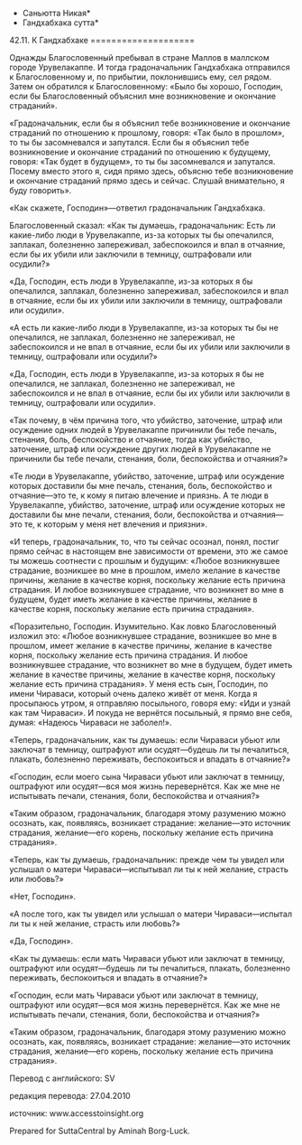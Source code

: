 * Саньютта Никая*
* Гандхабхака сутта*

42\.11\. К Гандхабхаке
\=\=\=\=\=\=\=\=\=\=\=\=\=\=\=\=\=\=\=\=

Однажды Благословенный пребывал в стране Маллов в маллском городе Урувелакаппе\. И тогда градоначальник Гандхабхака отправился к Благословенному и, по прибытии, поклонившись ему, сел рядом\. Затем он обратился к Благословенному: «Было бы хорошо, Господин, если бы Благословенный объяснил мне возникновение и окончание страданий»\.

«Градоначальник, если бы я объяснил тебе возникновение и окончание страданий по отношению к прошлому, говоря: «Так было в прошлом», то ты бы засомневался и запутался\. Если бы я объяснил тебе возникновение и окончание страданий по отношению к будущему, говоря: «Так будет в будущем», то ты бы засомневался и запутался\. Посему вместо этого я, сидя прямо здесь, объясню тебе возникновение и окончание страданий прямо здесь и сейчас\. Слушай внимательно, я буду говорить»\.

«Как скажете, Господин»—ответил градоначальник Гандхабхака\.

Благословенный сказал: «Как ты думаешь, градоначальник: Есть ли какие\-либо люди в Урувелакаппе, из\-за которых ты бы опечалился, заплакал, болезненно запереживал, забеспокоился и впал в отчаяние, если бы их убили или заключили в темницу, оштрафовали или осудили?»

«Да, Господин, есть люди в Урувелакаппе, из\-за которых я бы опечалился, заплакал, болезненно запереживал, забеспокоился и впал в отчаяние, если бы их убили или заключили в темницу, оштрафовали или осудили»\.

«А есть ли какие\-либо люди в Урувелакаппе, из\-за которых ты бы не опечалился, не заплакал, болезненно не запереживал, не забеспокоился и не впал в отчаяние, если бы их убили или заключили в темницу, оштрафовали или осудили?»

«Да, Господин, есть люди в Урувелакаппе, из\-за которых я бы не опечалился, не заплакал, болезненно не запереживал, не забеспокоился и не впал в отчаяние, если бы их убили или заключили в темницу, оштрафовали или осудили»\.

«Так почему, в чём причина того, что убийство, заточение, штраф или осуждение одних людей в Урувелакаппе причинили бы тебе печаль, стенания, боль, беспокойство и отчаяние, тогда как убийство, заточение, штраф или осуждение других людей в Урувелакаппе не причинили бы тебе печали, стенания, боли, беспокойства и отчаяния?»

«Те люди в Урувелакаппе, убийство, заточение, штраф или осуждение которых доставили бы мне печаль, стенания, боль, беспокойство и отчаяние—это те, к кому я питаю влечение и приязнь\. А те люди в Урувелакаппе, убийство, заточение, штраф или осуждение которых не доставили бы мне печали, стенания, боли, беспокойства и отчаяния—это те, к которым у меня нет влечения и приязни»\.

«И теперь, градоначальник, то, что ты сейчас осознал, понял, постиг прямо сейчас в настоящем вне зависимости от времени, это же самое ты можешь соотнести с прошлым и будущим: «Любое возникнувшее страдание, возникшее во мне в прошлом, имело желание в качестве причины, желание в качестве корня, поскольку желание есть причина страдания\. И любое возникнувшее страдание, что возникнет во мне в будущем, будет иметь желание в качестве причины, желание в качестве корня, поскольку желание есть причина страдания»\.

«Поразительно, Господин\. Изумительно\. Как ловко Благословенный изложил это: «Любое возникнувшее страдание, возникшее во мне в прошлом, имеет желание в качестве причины, желание в качестве корня, поскольку желание есть причина страдания\. И любое возникнувшее страдание, что возникнет во мне в будущем, будет иметь желание в качестве причины, желание в качестве корня, поскольку желание есть причина страдания»\. У меня есть сын, Господин, по имени Чираваси, который очень далеко живёт от меня\. Когда я просыпаюсь утром, я отправляю посыльного, говоря ему: «Иди и узнай как там Чираваси»\. И покуда не вернётся посыльный, я прямо вне себя, думая: «Надеюсь Чираваси не заболел\!»\.

«Теперь, градоначальник, как ты думаешь: если Чираваси убьют или заключат в темницу, оштрафуют или осудят—будешь ли ты печалиться, плакать, болезненно переживать, беспокоиться и впадать в отчаяние?»

«Господин, если моего сына Чираваси убьют или заключат в темницу, оштрафуют или осудят—вся моя жизнь перевернётся\. Как же мне не испытывать печали, стенания, боли, беспокойства и отчаяния?»

«Таким образом, градоначальник, благодаря этому разумению можно осознать, как, появляясь, возникает страдание: желание—это источник страдания, желание—его корень, поскольку желание есть причина страдания»\.

«Теперь, как ты думаешь, градоначальник: прежде чем ты увидел или услышал о матери Чираваси—испытывал ли ты к ней желание, страсть или любовь?»

«Нет, Господин»\.

«А после того, как ты увидел или услышал о матери Чираваси—испытал ли ты к ней желание, страсть или любовь?»

«Да, Господин»\.

«Как ты думаешь: если мать Чираваси убьют или заключат в темницу, оштрафуют или осудят—будешь ли ты печалиться, плакать, болезненно переживать, беспокоиться и впадать в отчаяние?»

«Господин, если мать Чираваси убьют или заключат в темницу, оштрафуют или осудят—вся моя жизнь перевернётся\. Как же мне не испытывать печали, стенания, боли, беспокойства и отчаяния?»

«Таким образом, градоначальник, благодаря этому разумению можно осознать, как, появляясь, возникает страдание: желание—это источник страдания, желание—его корень, поскольку желание есть причина страдания»\.

Перевод с английского: SV

редакция перевода: 27\.04\.2010

источник: www\.accesstoinsight\.org

Prepared for SuttaCentral by Aminah Borg\-Luck\.